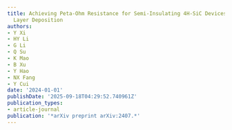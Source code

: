 ```yaml
---
title: Achieving Peta-Ohm Resistance for Semi-Insulating 4H-SiC Devices by Atomic
  Layer Deposition
authors:
- Y Xi
- HY Li
- G Li
- Q Su
- K Mao
- B Xu
- Y Hao
- NX Fang
- Y Cui
date: '2024-01-01'
publishDate: '2025-09-18T04:29:52.740961Z'
publication_types:
- article-journal
publication: '*arXiv preprint arXiv:2407.*'
---
```

